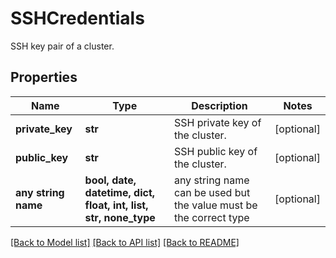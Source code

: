 # SSHCredentials

SSH key pair of a cluster.

## Properties
Name | Type | Description | Notes
------------ | ------------- | ------------- | -------------
**private_key** | **str** | SSH private key of the cluster. | [optional]
**public_key** | **str** | SSH public key of the cluster. | [optional]
**any string name** | **bool, date, datetime, dict, float, int, list, str, none_type** | any string name can be used but the value must be the correct type | [optional]

[[Back to Model list]](../README.md#documentation-for-models) [[Back to API list]](../README.md#documentation-for-api-endpoints) [[Back to README]](../README.md)
